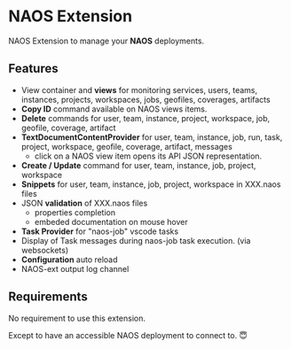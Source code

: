 # NAOS Extension

NAOS Extension to manage your **NAOS** deployments.

## Features

- View container and **views** for monitoring services, users, teams, instances, projects, workspaces, jobs, geofiles, coverages, artifacts
- **Copy ID** command available on NAOS views items.
- **Delete** commands for user, team, instance, project, workspace, job, geofile, coverage, artifact
- **TextDocumentContentProvider** for user, team, instance, job, run, task, project, workspace, geofile, coverage, artifact, messages
  - click on a NAOS view item opens its API JSON representation.
- **Create / Update** command for user, team, instance, job, project, workspace
- **Snippets** for user, team, instance, job, project, workspace in XXX.naos files
- JSON **validation** of XXX.naos files
  - properties completion
  - embeded documentation on mouse hover
- **Task Provider** for "naos-job" vscode tasks
- Display of Task messages during naos-job task execution. (via websockets)
- **Configuration** auto reload
- NAOS-ext output log channel

<!-- \!\[feature X\]\(images/feature-x.png\) -->

## Requirements

No requirement to use this extension.

Except to have an accessible NAOS deployment to connect to. 😇
